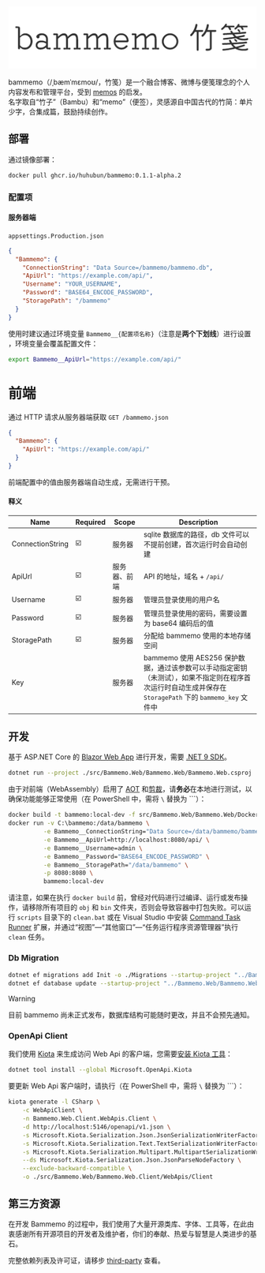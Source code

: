 ![bammemo Logo](./assets/logo.png)

bammemo（/ˌbæmˈmɛmoʊ/，竹笺）是一个融合博客、微博与便笺理念的个人内容发布和管理平台，受到 [memos](https://github.com/usememos/memos) 的启发。  
名字取自“竹子”（Bambu）和“memo”（便签），灵感源自中国古代的竹简：单片少字，合集成篇，鼓励持续创作。

## 部署

通过镜像部署：

```bash
docker pull ghcr.io/huhubun/bammemo:0.1.1-alpha.2
```

### 配置项

#### 服务器端

`appsettings.Production.json`

```json
{
  "Bammemo": {
    "ConnectionString": "Data Source=/bammemo/bammemo.db",
    "ApiUrl": "https://example.com/api/",
    "Username": "YOUR_USERNAME",
    "Password": "BASE64_ENCODE_PASSWORD",
    "StoragePath": "/bammemo"
  }
}
```

使用时建议通过环境变量 `Bammemo__{配置项名称}`（注意是**两个下划线**）进行设置 ，环境变量会覆盖配置文件：

```bash
export Bammemo__ApiUrl="https://example.com/api/"
```

# 前端

通过 HTTP 请求从服务器端获取 `GET /bammemo.json`

```json
{
  "Bammemo": {
    "ApiUrl": "https://example.com/api/"
  }
}
```

前端配置中的值由服务器端自动生成，无需进行干预。

#### 释义

| Name                  | Required | Scope                 |  Description                                             |
| --------------------- | -------- | --------------------- | -------------------------------------------------------- |
| ConnectionString      | ☑️      | 服务器                 | sqlite 数据库的路径，db 文件可以不提前创建，首次运行时会自动创建 |
| ApiUrl                | ☑️      | 服务器、前端            | API 的地址，域名 + `/api/`                                 |
| Username              | ☑️      | 服务器                 | 管理员登录使用的用户名                                      |
| Password              | ☑️      | 服务器                 | 管理员登录使用的密码，需要设置为 base64 编码后的值             |
| StoragePath           | ☑️      | 服务器                 | 分配给 bammemo 使用的本地存储空间                             |
| Key                   |          | 服务器                 | bammemo 使用 AES256 保护数据，通过该参数可以手动指定密钥（未测试），如果不指定则在程序首次运行时自动生成并保存在 `StoragePath` 下的 `bammemo_key` 文件中             |

## 开发

基于 ASP.NET Core 的 [Blazor Web App](https://learn.microsoft.com/en-us/aspnet/core/blazor/?view=aspnetcore-9.0) 进行开发，需要 [.NET 9 SDK](https://dotnet.microsoft.com/en-us/download/dotnet/9.0)。

```bash
dotnet run --project ./src/Bammemo.Web/Bammemo.Web/Bammemo.Web.csproj
```

由于对前端（WebAssembly）启用了 [AOT](https://learn.microsoft.com/en-us/aspnet/core/blazor/webassembly-build-tools-and-aot?view=aspnetcore-9.0) 和[剪裁](https://learn.microsoft.com/en-us/aspnet/core/blazor/host-and-deploy/configure-trimmer?view=aspnetcore-9.0)，请**务必**在本地进行测试，以确保功能能够正常使用（在 PowerShell 中，需将 `\` 替换为 `\``）：

```bash
docker build -t bammemo:local-dev -f src/Bammemo.Web/Bammemo.Web/Dockerfile .
docker run -v C:\bammemo:/data/bammemo \
          -e Bammemo__ConnectionString="Data Source=/data/bammemo/bammemo.db" \
          -e Bammemo__ApiUrl=http://localhost:8080/api/ \
          -e Bammemo__Username=admin \
          -e Bammemo__Password="BASE64_ENCODE_PASSWORD" \
          -e Bammemo__StoragePath="/data/bammemo" \
          -p 8080:8080 \
          bammemo:local-dev
```

请注意，如果在执行 `docker build` 前，曾经对代码进行过编译、运行或发布操作，请移除所有项目的 `obj` 和 `bin` 文件夹，否则会导致容器中打包失败。可以运行 `scripts` 目录下的 `clean.bat` 或在 Visual Studio 中安装 [Command Task Runner](https://marketplace.visualstudio.com/items?itemName=MadsKristensen.CommandTaskRunner64) 扩展，并通过“视图”—“其他窗口”—“任务运行程序资源管理器”执行 `clean` 任务。

### Db Migration 

```bash
dotnet ef migrations add Init -o ./Migrations --startup-project "../Bammemo.Web/Bammemo.Web/Bammemo.Web.csproj" -c BammemoDbContext
dotnet ef database update --startup-project "../Bammemo.Web/Bammemo.Web/Bammemo.Web.csproj" -c BammemoDbContext
```

> [!WARNING]
> 目前 bammemo 尚未正式发布，数据库结构可能随时更改，并且不会预先通知。

### OpenApi Client

我们使用 [Kiota](https://learn.microsoft.com/zh-cn/openapi/kiota/) 来生成访问 Web Api 的客户端，您需要[安装 Kiota 工具](https://learn.microsoft.com/zh-cn/openapi/kiota/install?tabs=bash)：

```bash
dotnet tool install --global Microsoft.OpenApi.Kiota
```

要更新 Web Api 客户端时，请执行（在 PowerShell 中，需将 `\` 替换为 `\``）：

```bash
kiota generate -l CSharp \
    -c WebApiClient \
    -n Bammemo.Web.Client.WebApis.Client \
    -d http://localhost:5146/openapi/v1.json \
    -s Microsoft.Kiota.Serialization.Json.JsonSerializationWriterFactory \
    -s Microsoft.Kiota.Serialization.Text.TextSerializationWriterFactory \
    -s Microsoft.Kiota.Serialization.Multipart.MultipartSerializationWriterFactory \
    --ds Microsoft.Kiota.Serialization.Json.JsonParseNodeFactory \
    --exclude-backward-compatible \
    -o ./src/Bammemo.Web/Bammemo.Web.Client/WebApis/Client
```

## 第三方资源

在开发 Bammemo 的过程中，我们使用了大量开源类库、字体、工具等，在此由衷感谢所有开源项目的开发者及维护者，你们的奉献、热爱与智慧是人类进步的基石。

完整依赖列表及许可证，请移步 [third-party](./third-party) 查看。